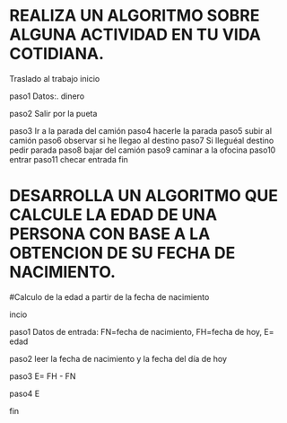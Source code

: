 # REALIZA UN ALGORITMO SOBRE ALGUNA ACTIVIDAD EN TU VIDA COTIDIANA.

Traslado al trabajo
inicio

paso1 Datos:. dinero

paso2 Salir por la pueta

paso3 Ir a la parada del camión
paso4 hacerle la parada
paso5 subir al camión
paso6 observar si he llegao al destino
paso7 Si lleguéal destino pedir parada
paso8 bajar del camión
paso9 caminar a la ofocina
paso10 entrar
paso11 checar entrada
fin





# DESARROLLA UN ALGORITMO QUE CALCULE LA EDAD DE UNA PERSONA CON BASE A LA OBTENCION DE SU FECHA DE NACIMIENTO.

#Calculo de la edad a partir de la fecha de nacimiento

incio 

paso1 Datos de entrada: FN=fecha de nacimiento, FH=fecha de hoy, E= edad

paso2 leer la fecha de nacimiento y la fecha del día de hoy

paso3 E= FH - FN

paso4 E

fin
